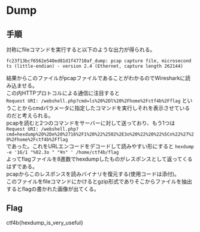 # Dump

## 手順
対称にfileコマンドを実行すると以下のような出力が得られる。
```
fc23f13bcf6562e540ed81d1f47710af_dump: pcap capture file, microsecond ts (little-endian) - version 2.4 (Ethernet, capture length 262144)
```
結果からこのファイルがpcapファイルであることがわかるのでWiresharkに読み込ませる。  
この内HTTPプロトコルによる通信に注目すると  
`Request URI: /webshell.php?cmd=ls%20%2Dl%20%2Fhome%2Fctf4b%2Fflag`
ということからcmdパラメータに指定したコマンドを実行しそれを表示させているのだと考えられる。  
pcapを読むと2つのコマンドをサーバーに対して送っており、もう1つは  
`Request URI: /webshell.php?cmd=hexdump%20%2De%20%2716%2F1%20%22%2502%2E3o%20%22%20%22%5Cn%22%27%20%2Fhome%2Fctf4b%2Fflag`  
であった。これをURLエンコードをデコードして読みやすい形にすると
`hexdump -e '16/1 "%02.3o " "¥n" ' /home/ctf4b/flag`  
よってflagファイルを8進数でhexdumpしたものがレスポンスとして返ってくるはずである。  
pcapからこのレスポンスを読みバイナリを復元する(使用コードは添付)。  
このファイルをfileコマンドにかけるとgzip形式でありそこからファイルを抽出するとflagの書かれた画像が出てくる。

## Flag
ctf4b{hexdump_is_very_useful}
